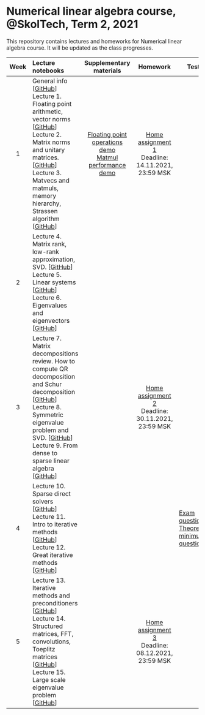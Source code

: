 # Numerical linear algebra course, @SkolTech, Term 2, 2021

This repository contains lectures and homeworks for Numerical linear algebra course. It will be updated as the class progresses.

| Week | Lecture notebooks | Supplementary materials | Homework | Tests |
|:------:|:----------|:----------:|:----------:|-------|
|1| General info [[GitHub](lectures/general_info.ipynb)] <br> Lecture 1. Floating point arithmetic, vector norms [[GitHub](./lectures/lecture1/lecture-1.ipynb)] <br> Lecture 2. Matrix norms and unitary matrices. [[GitHub](./lectures/lecture2/lecture-2.ipynb)] <br> Lecture 3. Matvecs and matmuls, memory hierarchy, Strassen algorithm [[GitHub](./lectures/lecture3/lecture-3.ipynb)]  | [Floating point operations demo](./after-lectures/1/seminar1.ipynb) <br> [Matmul performance demo](./after-lectures/3/seminar2.ipynb) | [Home assignment 1](./hw/hw1/hw1.ipynb) <br> Deadline: 14.11.2021, 23:59 MSK  |
| 2 | Lecture 4. Matrix rank, low-rank approximation, SVD. [[GitHub](./lectures/lecture4/lecture-4.ipynb)] <br> Lecture 5. Linear systems [[GitHub](./lectures/lecture5/lecture-5.ipynb)] <br> Lecture 6. Eigenvalues and eigenvectors [[GitHub](./lectures/lecture6/lecture-6.ipynb)]|  | 
| 3 | Lecture 7. Matrix decompositions review. How to compute QR decomposition and Schur decomposition [[GitHub](./lectures/lecture7/lecture-7.ipynb)] <br> Lecture 8. Symmetric eigenvalue problem and SVD. [[GitHub](./lectures/lecture8/lecture-8.ipynb)] <br> Lecture 9. From dense to sparse linear algebra [[GitHub](./lectures/lecture9/lecture-9.ipynb)] |  | [Home assignment 2](./hw/hw2/hw2.ipynb) <br> Deadline: 30.11.2021, 23:59 MSK 
| 4 | Lecture 10. Sparse direct solvers [[GitHub](./lectures/lecture10/lecture-10.ipynb)] <br> Lecture 11. Intro to iterative methods [[GitHub](./lectures/lecture11/lecture-11.ipynb)] <br> Lecture 12. Great iterative methods [[GitHub](./lectures/lecture12/lecture-12.ipynb)] | | | [Exam questions](./exam/exam_questions.pdf) <br> [Theoretical minimum questions](./exam/teormin.pdf)|
| 5 | Lecture 13. Iterative methods and preconditioners [[GitHub](./lectures/lecture13/lecture-13.ipynb)] <br> Lecture 14. Structured matrices, FFT, convolutions, Toeplitz matrices [[GitHub](./lectures/lecture14/lecture-14.ipynb)] <br> Lecture 15. Large scale eigenvalue problem [[GitHub](./lectures/lecture15/lecture-15.ipynb)] | | [Home assignment 3](./hw/hw3/hw3.ipynb) <br> Deadline: 08.12.2021, 23:59 MSK |
